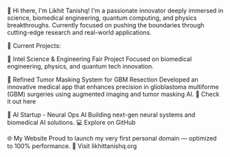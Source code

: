 👋 Hi there, I'm Likhit Tanishq!
I'm a passionate innovator deeply immersed in science, biomedical engineering, quantum computing, and physics breakthroughs. Currently focused on pushing the boundaries through cutting-edge research and real-world applications.

🚀 Current Projects:

🎯 Intel Science & Engineering Fair Project
Focused on biomedical engineering, physics, and quantum tech innovation.

🧠 Refined Tumor Masking System for GBM Resection
Developed an innovative medical app that enhances precision in glioblastoma multiforme (GBM) surgeries using augmented imaging and tumor masking AI.
🔗 Check it out here

🧬 AI Startup - Neural Ops AI
Building next-gen neural systems and biomedical AI solutions.
💻 Explore on GitHub

🌐 My Website
Proud to launch my very first personal domain — optimized to 100% performance.
🔗 Visit likhittanishq.org


